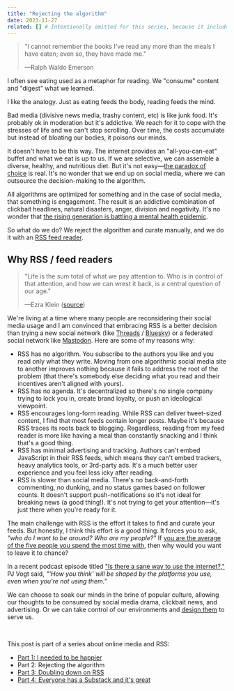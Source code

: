 ```yaml
---
title: "Rejecting the algorithm"
date: 2023-11-27
related: [] # Intentionally omitted for this series, because it includes it's own related links list.
---
```


> "I cannot remember the books I've read any more than the meals I have eaten; even so, they have made me."
>
> —Ralph Waldo Emerson

I often see eating used as a metaphor for reading. We "consume" content and "digest" what we learned.

I like the analogy. Just as eating feeds the body, reading feeds the mind.

Bad media (divisive news media, trashy content, etc) is like junk food. It's probably ok in moderation but it's addictive. We reach for it to cope with the stresses of life and we can't stop scrolling. Over time, the costs accumulate but instead of bloating our bodies, it poisons our minds.

It doesn't have to be this way. The internet provides an "all-you-can-eat" buffet and what we eat is up to us. If we are selective, we can assemble a diverse, healthy, and nutritious diet. But it's not easy—[the paradox of choice](https://en.wikipedia.org/wiki/The_Paradox_of_Choice) is real. It's no wonder that we end up on social media, where we can outsource the decision-making to the algorithm.

All algorithms are optimized for something and in the case of social media, that something is engagement. The result is an addictive combination of clickbait headlines, natural disasters, anger, division and negativity. It's no wonder that [the rising generation is battling a mental health epidemic](https://jonathanhaidt.substack.com/p/social-media-mental-illness-epidemic).

So what do we do? We reject the algorithm and curate manually, and we do it with an [RSS feed reader](https://aboutfeeds.com/).

## Why RSS / feed readers

> "Life is the sum total of what we pay attention to. Who is in control of that attention, and how we can wrest it back, is a central question of our age."
>
> —Ezra Klein ([source](https://twitter.com/ezraklein/status/1159117904358645761?lang=en))

We're living at a time where many people are reconsidering their social media usage and I am convinced that embracing RSS is a better decision than trying a new social network (like [Threads](https://www.threads.net/) / [Bluesky](https://bsky.app/)) or a federated social network like [Mastodon](https://joinmastodon.org/). Here are some of my reasons why:

- RSS has no algorithm. You subscribe to the authors you like and you read only what they write. Moving from one algorithmic social media site to another improves nothing because it fails to address the root of the problem (that there's somebody else deciding what you read and their incentives aren't aligned with yours).
- RSS has no agenda. It's decentralized so there's no single company trying to lock you in, create brand loyalty, or push an ideological viewpoint.
- RSS encourages long-form reading. While RSS can deliver tweet-sized content, I find that most feeds contain longer posts. Maybe it's because RSS traces its roots back to blogging. Regardless, reading from my feed reader is more like having a meal than constantly snacking and I think that's a good thing.
- RSS has minimal advertising and tracking. Authors can't embed JavaScript in their RSS feeds, which means they can't embed trackers, heavy analytics tools, or 3rd-party ads. It's a much better user experience and you feel less icky after reading.
- RSS is slower than social media. There's no back-and-forth commenting, no dunking, and no status games based on follower counts. It doesn't support push-notifications so it's not ideal for breaking news (a good thing!). It's not trying to get your attention—it's just there when you're ready for it.

The main challenge with RSS is the effort it takes to find and curate your feeds. But honestly, I think this effort is a good thing. It forces you to ask, *"who do I want to be around? Who are my people?"* If [you are the average of the five people you spend the most time with](https://www.goodreads.com/quotes/1798-you-are-the-average-of-the-five-people-you-spend), then why would you want to leave it to chance?

In a recent podcast episode titled ["Is there a sane way to use the internet?,"](https://www.youtube.com/watch?v=NiM5rJO_WYc) PJ Vogt said, *"'How you think' will be shaped by the platforms you use, even when you're not using them."*

We can choose to soak our minds in the brine of popular culture, allowing our thoughts to be consumed by social media drama, clickbait news, and advertising. Or we can take control of our environments and [design them]({{site.url}}/2016/07/27/design-your-default/) to serve us.

<br />

<div class="side-note">
  <p>This post is part of a series about online media and RSS:</p>
  <ul>
    <li><a href="{{site.url}}/2023/11/26/i-needed-to-be-happier/">Part 1: I needed to be happier</a></li>
    <li>Part 2: Rejecting the algorithm</li>
    <li><a href="{{site.url}}/2023/11/28/doubling-down-on-rss/">Part 3: Doubling down on RSS</a></li>
    <li><a href="{{site.url}}/2023/11/29/everyone-has-a-substack-and-its-great/">Part 4: Everyone has a Substack and it's great</a></li>
  </ul>
</div>
